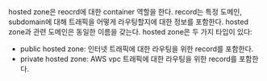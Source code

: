 hosted zone은 reocrd에 대한 container 역할을 한다. record는 특정 도메인, subdomain에 대해 트래픽을 어떻게 라우팅할지에 대한 정보를 포함한다. hosted zone과 관련 도메인은 동일한 이름을 갖는다. hosted zone은 두 가지 타입이 있다:
- public hosted zone: 인터넷 트래픽에 대한 라우팅을 위한 record를 포함한다.
- private hosted zone: AWS vpc 트래픽에 대한 라우팅을 위한 record를 포함한다.